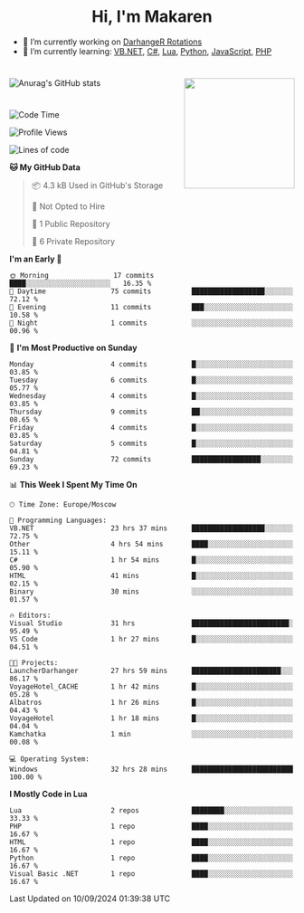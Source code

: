 <div id="header" align="center">
 <h1>Hi, I'm Makaren</h1>
</div>

- 🔭 I’m currently working on <a href="https://darhanger.github.io/rotations/">DarhangeR Rotations</a>
- 🌱 I’m currently learning: <a href="https://learn.microsoft.com/ru-ru/dotnet/visual-basic/">VB.NET</a>, <a href="https://dotnet.microsoft.com/en-us/languages/csharp">C#</a>, <a href="https://www.lua.org">Lua</a>, <a href="https://www.python.org">Python</a>, <a href="https://www.ecma-international.org/publications-and-standards/standards/ecma-262/">JavaScript</a>, <a href="https://www.php.net">PHP</a>
<!--
- 👯 I’m looking to collaborate on ...
- 🤔 I’m looking for help with ...
- 💬 Ask me about ...
- 📫 How to reach me: ...
- 😄 Pronouns: ...
- ⚡ Fun fact: ...
-->
#
![Anurag's GitHub stats](https://github-readme-stats.vercel.app/api?username=MakarenD&text_color=fff&icon_color=435cd9&show_icons=true&theme=dark&bg_color=00000000)<img align="right" src="https://media3.giphy.com/media/LaVp0AyqR5bGsC5Cbm/giphy.gif?cid=ecf05e4702j5mjw4h8mwt6p3xur6xnlpw7ymefs00ez9pcbs&ep=v1_gifs_search&rid=giphy.gif&ct=g" width="195"/> 

#
<!--START_SECTION:waka-->
![Code Time](http://img.shields.io/badge/Code%20Time-519%20hrs%2040%20mins-blue)

![Profile Views](http://img.shields.io/badge/Profile%20Views-7-blue)

![Lines of code](https://img.shields.io/badge/From%20Hello%20World%20I%27ve%20Written-215.2%20thousand%20lines%20of%20code-blue)

**🐱 My GitHub Data** 

> 📦 4.3 kB Used in GitHub's Storage 
 > 
> 🚫 Not Opted to Hire
 > 
> 📜 1 Public Repository 
 > 
> 🔑 6 Private Repository 
 > 
**I'm an Early 🐤** 

```text
🌞 Morning                17 commits          ████░░░░░░░░░░░░░░░░░░░░░   16.35 % 
🌆 Daytime                75 commits          ██████████████████░░░░░░░   72.12 % 
🌃 Evening                11 commits          ███░░░░░░░░░░░░░░░░░░░░░░   10.58 % 
🌙 Night                  1 commits           ░░░░░░░░░░░░░░░░░░░░░░░░░   00.96 % 
```
📅 **I'm Most Productive on Sunday** 

```text
Monday                   4 commits           █░░░░░░░░░░░░░░░░░░░░░░░░   03.85 % 
Tuesday                  6 commits           █░░░░░░░░░░░░░░░░░░░░░░░░   05.77 % 
Wednesday                4 commits           █░░░░░░░░░░░░░░░░░░░░░░░░   03.85 % 
Thursday                 9 commits           ██░░░░░░░░░░░░░░░░░░░░░░░   08.65 % 
Friday                   4 commits           █░░░░░░░░░░░░░░░░░░░░░░░░   03.85 % 
Saturday                 5 commits           █░░░░░░░░░░░░░░░░░░░░░░░░   04.81 % 
Sunday                   72 commits          █████████████████░░░░░░░░   69.23 % 
```


📊 **This Week I Spent My Time On** 

```text
🕑︎ Time Zone: Europe/Moscow

💬 Programming Languages: 
VB.NET                   23 hrs 37 mins      ██████████████████░░░░░░░   72.75 % 
Other                    4 hrs 54 mins       ████░░░░░░░░░░░░░░░░░░░░░   15.11 % 
C#                       1 hr 54 mins        █░░░░░░░░░░░░░░░░░░░░░░░░   05.90 % 
HTML                     41 mins             █░░░░░░░░░░░░░░░░░░░░░░░░   02.15 % 
Binary                   30 mins             ░░░░░░░░░░░░░░░░░░░░░░░░░   01.57 % 

🔥 Editors: 
Visual Studio            31 hrs              ████████████████████████░   95.49 % 
VS Code                  1 hr 27 mins        █░░░░░░░░░░░░░░░░░░░░░░░░   04.51 % 

🐱‍💻 Projects: 
LauncherDarhanger        27 hrs 59 mins      ██████████████████████░░░   86.17 % 
VoyageHotel_CACHE        1 hr 42 mins        █░░░░░░░░░░░░░░░░░░░░░░░░   05.28 % 
Albatros                 1 hr 26 mins        █░░░░░░░░░░░░░░░░░░░░░░░░   04.43 % 
VoyageHotel              1 hr 18 mins        █░░░░░░░░░░░░░░░░░░░░░░░░   04.04 % 
Kamchatka                1 min               ░░░░░░░░░░░░░░░░░░░░░░░░░   00.08 % 

💻 Operating System: 
Windows                  32 hrs 28 mins      █████████████████████████   100.00 % 
```

**I Mostly Code in Lua** 

```text
Lua                      2 repos             ████████░░░░░░░░░░░░░░░░░   33.33 % 
PHP                      1 repo              ████░░░░░░░░░░░░░░░░░░░░░   16.67 % 
HTML                     1 repo              ████░░░░░░░░░░░░░░░░░░░░░   16.67 % 
Python                   1 repo              ████░░░░░░░░░░░░░░░░░░░░░   16.67 % 
Visual Basic .NET        1 repo              ████░░░░░░░░░░░░░░░░░░░░░   16.67 % 
```




 Last Updated on 10/09/2024 01:39:38 UTC
<!--END_SECTION:waka-->
